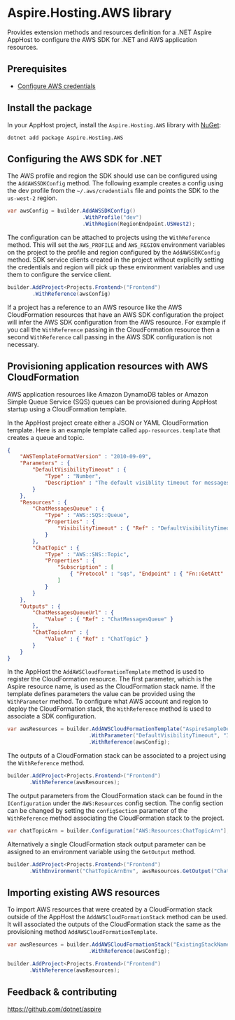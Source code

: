 # Aspire.Hosting.AWS library

Provides extension methods and resources definition for a .NET Aspire AppHost to configure the AWS SDK for .NET and AWS application resources.

## Prerequisites

- [Configure AWS credentials](https://docs.aws.amazon.com/cli/latest/userguide/cli-configure-files.html)

## Install the package

In your AppHost project, install the `Aspire.Hosting.AWS` library with [NuGet](https://www.nuget.org):

```dotnetcli
dotnet add package Aspire.Hosting.AWS
```

## Configuring the AWS SDK for .NET

The AWS profile and region the SDK should use can be configured using the `AddAWSSDKConfig` method.
The following example creates a config using the dev profile from the `~/.aws/credentials` file and points the SDK to the
`us-west-2` region.

```csharp
var awsConfig = builder.AddAWSSDKConfig()
                        .WithProfile("dev")
                        .WithRegion(RegionEndpoint.USWest2);
```

The configuration can be attached to projects using the `WithReference` method. This will set the `AWS_PROFILE` and `AWS_REGION`
environment variables on the project to the profile and region configured by the `AddAWSSDKConfig` method. SDK service clients created in the
project without explicitly setting the credentials and region will pick up these environment variables and use them
to configure the service client.

```csharp
builder.AddProject<Projects.Frontend>("Frontend")
        .WithReference(awsConfig)
```

If a project has a reference to an AWS resource like the AWS CloudFormation resources that have an AWS SDK configuration
the project will infer the AWS SDK configuration from the AWS resource. For example if you call the `WithReference` passing
in the CloudFormation resource then a second `WithReference` call passing in the AWS SDK configuration is not necessary.

## Provisioning application resources with AWS CloudFormation

AWS application resources like Amazon DynamoDB tables or Amazon Simple Queue Service (SQS) queues can be provisioned during AppHost
startup using a CloudFormation template.

In the AppHost project create either a JSON or YAML CloudFormation template. Here is an example template called `app-resources.template` that creates a queue and topic.
```json
{
    "AWSTemplateFormatVersion" : "2010-09-09",
    "Parameters" : {
        "DefaultVisibilityTimeout" : {
            "Type" : "Number",
            "Description" : "The default visiblity timeout for messages in SQS queue."
        }
    },
    "Resources" : {
        "ChatMessagesQueue" : {
            "Type" : "AWS::SQS::Queue",
            "Properties" : {
                "VisibilityTimeout" : { "Ref" : "DefaultVisibilityTimeout" }
            }
        },
        "ChatTopic" : {
            "Type" : "AWS::SNS::Topic",
            "Properties" : {
                "Subscription" : [
                    { "Protocol" : "sqs", "Endpoint" : { "Fn::GetAtt" : [ "ChatMessagesQueue", "Arn" ] } }
                ]
            }
        }
    },
    "Outputs" : {
        "ChatMessagesQueueUrl" : {
            "Value" : { "Ref" : "ChatMessagesQueue" }
        },
        "ChatTopicArn" : {
            "Value" : { "Ref" : "ChatTopic" }
        }
    }
}
```

In the AppHost the `AddAWSCloudFormationTemplate` method is used to register the CloudFormation resource. The first parameter,
which is the Aspire resource name, is used as the CloudFormation stack name. If the template defines parameters the value can be provided using 
the `WithParameter` method. To configure what AWS account and region to deploy the CloudFormation stack,
the `WithReference` method is used to associate a SDK configuration.

```csharp
var awsResources = builder.AddAWSCloudFormationTemplate("AspireSampleDevResources", "app-resources.template")
                          .WithParameter("DefaultVisibilityTimeout", "30")
                          .WithReference(awsConfig);
```

The outputs of a CloudFormation stack can be associated to a project using the `WithReference` method.

```csharp
builder.AddProject<Projects.Frontend>("Frontend")
       .WithReference(awsResources);
```

The output parameters from the CloudFormation stack can be found in the `IConfiguration` under the `AWS:Resources` config section. The config section
can be changed by setting the `configSection` parameter of the `WithReference` method associating the CloudFormation stack to the project.

```csharp
var chatTopicArn = builder.Configuration["AWS:Resources:ChatTopicArn"];
```

Alternatively a single CloudFormation stack output parameter can be assigned to an environment variable using the `GetOutput` method.

```csharp
builder.AddProject<Projects.Frontend>("Frontend")
       .WithEnvironment("ChatTopicArnEnv", awsResources.GetOutput("ChatTopicArn"))
```

## Importing existing AWS resources

To import AWS resources that were created by a CloudFormation stack outside of the AppHost the `AddAWSCloudFormationStack` method can be used.
It will associated the outputs of the CloudFormation stack the same as the provisioning method `AddAWSCloudFormationTemplate`.

```csharp
var awsResources = builder.AddAWSCloudFormationStack("ExistingStackName")
                          .WithReference(awsConfig);

builder.AddProject<Projects.Frontend>("Frontend")
       .WithReference(awsResources);
```

## Feedback & contributing

https://github.com/dotnet/aspire
